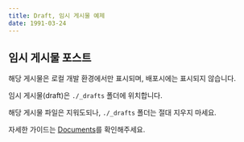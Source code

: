 ```yaml
---
title: Draft, 임시 게시물 예제
date: 1991-03-24
---
```


## 임시 게시물 포스트

해당 게시물은 로컬 개발 환경에서만 표시되며, 배포시에는 표시되지 않습니다.

임시 게시물(draft)은 `./_drafts` 폴더에 위치합니다.

해당 게시물 파일은 지워도되나, `./_drafts` 폴더는 절대 지우지 마세요.

자세한 가이드는 [Documents](<https://github.com/junhobaik/junhobaik.github.io/wiki/Document-(Borderless)>)를 확인해주세요.
